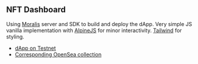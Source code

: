 ## NFT Dashboard

Using [Moralis](https://moralis.io/) server and SDK to build and deploy the dApp. 
Very simple JS vanilla implementation with [AlpineJS](https://alpinejs.dev/) for minor interactivity. 
[Tailwind](https://tailwindcss.com/docs/installation) for styling.

- [dApp on Testnet](https://dnvgtjv4bhii.usemoralis.com/)
- [Corresponding OpenSea collection](https://testnets.opensea.io/collection/unidentified-contract-ml8s5cg3mh)